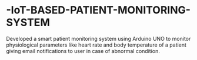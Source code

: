 # -IoT-BASED-PATIENT-MONITORING-SYSTEM
Developed a smart patient monitoring system using Arduino UNO to monitor physiological parameters like heart rate and body temperature of a patient giving email notifications to user in case of abnormal condition.
